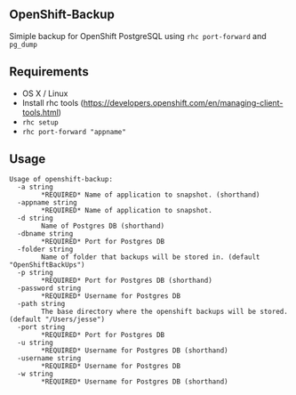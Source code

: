 ## OpenShift-Backup
Simiple backup for OpenShift PostgreSQL using `rhc port-forward` and `pg_dump`

## Requirements

* OS X / Linux
* Install rhc tools (https://developers.openshift.com/en/managing-client-tools.html)
* `rhc setup`
* `rhc port-forward "appname"`

## Usage
```
Usage of openshift-backup:
  -a string
    	*REQUIRED* Name of application to snapshot. (shorthand)
  -appname string
    	*REQUIRED* Name of application to snapshot.
  -d string
    	Name of Postgres DB (shorthand)
  -dbname string
    	*REQUIRED* Port for Postgres DB
  -folder string
    	Name of folder that backups will be stored in. (default "OpenShiftBackUps")
  -p string
    	*REQUIRED* Port for Postgres DB (shorthand)
  -password string
    	*REQUIRED* Username for Postgres DB
  -path string
    	The base directory where the openshift backups will be stored. (default "/Users/jesse")
  -port string
    	*REQUIRED* Port for Postgres DB
  -u string
    	*REQUIRED* Username for Postgres DB (shorthand)
  -username string
    	*REQUIRED* Username for Postgres DB
  -w string
    	*REQUIRED* Username for Postgres DB (shorthand)
```
